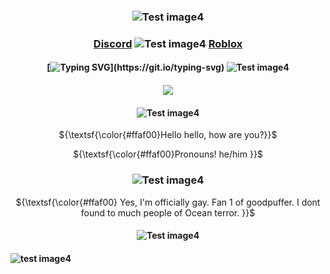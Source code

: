 ### <p align="center">![Test image4](https://cdn.discordapp.com/attachments/1265090385089400974/1317262803329089537/13_sin_titulo_20241213165129.png?ex=675e0c15&is=675cba95&hm=ce2fffe03da4c34269367829379baf842f97b4756596fccaea5a9389c91cc75b&)

### <p align="center">[Discord](https://discord.com/users/1265088867992735868) ![Test image4](https://64.media.tumblr.com/269643ae9d24125e9ffb3b7b258a9a70/f0fd9f58d6823f0d-25/s75x75_c1/614ba400922cd3584c580c7a0e4401f450894f10.gifv) [Roblox](https://www.roblox.com/es/users/7350139048/profile)

#### <p align="center">[![Typing SVG](https://readme-typing-svg.demolab.com?font=Fira+Code&duration=3000&pause=1000&color=F79C11&width=435&lines=Don't+waste+your+energy+on+me.+okay%3F;I+am+very+bad+at+friendships...+fr.;+Does+anyone+think+I'm+important%3F+Mh.)](https://git.io/typing-svg) ![Test image4](https://biscuit.crd.co/assets/images/gallery102/4408ce6e.gif?v=532faf5f)

#### <p align="center">![](https://komarev.com/ghpvc/?username=Good-puffers&color=F79D11) 

#### <p align="center">![Test image4](https://64.media.tumblr.com/df516a454e0276d50b5bceb9e62090de/a60c364c847652be-6e/s75x75_c1/8a580965700ea2ddf82f0db7b5667375d7e64fc5.gifv)
 <p align="center">  ${\textsf{\color{#ffaf00}Hello hello, how are you?}}$ <br/>

 <p align="center">  ${\textsf{\color{#ffaf00}Pronouns! he/him }}$ <br/>

### <p align="center">![Test image4](https://64.media.tumblr.com/5b46aee7bd10d5973f3ad57639a217b9/d50dfcc701b9090d-c6/s75x75_c1/5e9dc6dfaaec182869d0e347161ab1690c5753ed.pnj)

 <p align="center">  ${\textsf{\color{#ffaf00} Yes, I'm officially gay. Fan 1 of goodpuffer. I dont found to much people of Ocean terror.  }}$ <br/>  

 #### <p align="center">![Test image4](https://64.media.tumblr.com/cbf56f6cc6b33ec4133b45011a5a9879/cce44f25504d7946-c0/s100x200/12c4ca50f832d66bbe38dc211e5b057d1880def4.gifv)


 #### <p aling="center">![test image4](https://cdn.discordapp.com/attachments/1265090385089400974/1317264929731907604/13_sin_titulo_20241213170020.png?ex=675e0e10&is=675cbc90&hm=4a428cb162334942399cb2539f37f1f1f6e524304ff46baca53f693b2674ff6d&) 
